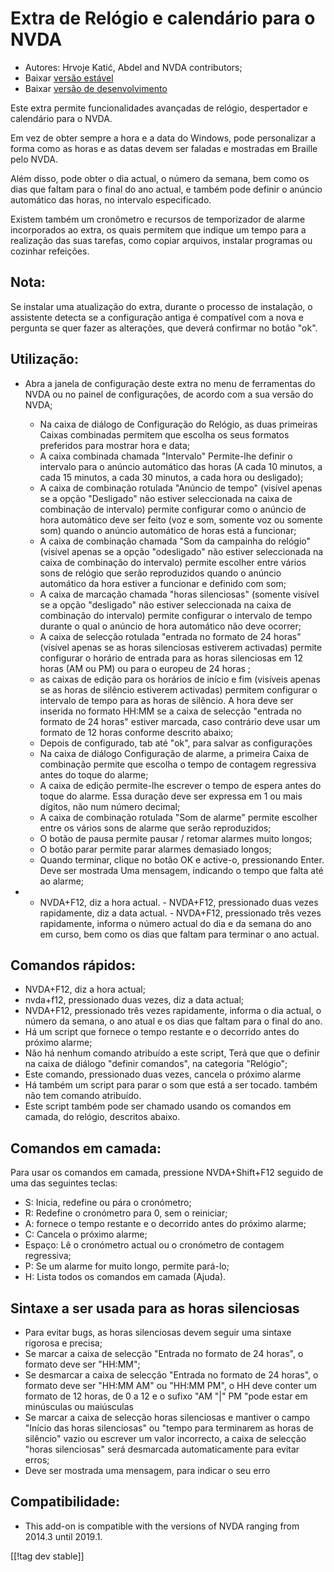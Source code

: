 # Extra de Relógio e calendário para o NVDA #

* Autores: Hrvoje Katić, Abdel and NVDA contributors;
* Baixar [versão estável][1]
* Baixar [versão de desenvolvimento][2]


Este extra permite funcionalidades avançadas de relógio, despertador e
calendário para o NVDA.

Em vez de obter sempre a hora e a data do Windows, pode personalizar a forma
como as horas e as datas devem ser faladas e mostradas em Braille pelo NVDA.

Além disso, pode obter o dia actual, o número da semana, bem como os dias
que faltam para o final do ano actual, e também pode definir o anúncio
automático das horas, no intervalo especificado.

Existem também um cronômetro e recursos de temporizador de alarme
incorporados ao extra, os quais permitem que indique um tempo para a
realização das suas tarefas, como copiar arquivos, instalar programas ou
cozinhar refeições.

## Nota:

Se instalar uma atualização do extra, durante o processo de instalação, o
assistente detecta se a configuração antiga é compatível com a nova e
pergunta se quer fazer as alterações, que deverá confirmar no botão "ok".

## Utilização:

* Abra a janela de configuração deste extra no menu de ferramentas do NVDA
  ou no painel de configurações, de acordo com a sua versão do NVDA;

    * Na caixa de diálogo de Configuração do Relógio, as duas primeiras
      Caixas combinadas permitem que escolha os seus formatos preferidos
      para mostrar hora e data;
    * A caixa combinada chamada "Intervalo" Permite-lhe definir o intervalo
      para o anúncio automático das horas (A cada 10 minutos, a cada 15
      minutos, a cada 30 minutos, a cada hora ou desligado);
    * A caixa de combinação rotulada "Anúncio de tempo" (visível apenas se a
      opção "Desligado" não estiver seleccionada na caixa de combinação de
      intervalo) permite configurar como o anúncio de hora automático deve
      ser feito (voz e som, somente voz ou somente som) quando o anúncio
      automático de horas está a funcionar;
    * A caixa de combinação chamada "Som da campainha do relógio" (visível
      apenas se a opção "odesligado" não estiver seleccionada na caixa de
      combinação do intervalo) permite escolher entre vários sons de relógio
      que serão reproduzidos quando o anúncio automático da hora estiver a
      funcionar e definido com som;
    * A caixa de marcação chamada "horas silenciosas" (somente visível se a
      opção "desligado" não estiver seleccionada na caixa de combinação do
      intervalo) permite configurar o intervalo de tempo durante o qual o
      anúncio de hora automático não deve ocorrer;
    * A caixa de selecção rotulada "entrada no formato de 24 horas" (visível
      apenas se as horas silenciosas estiverem activadas) permite configurar
      o horário de entrada para as horas silenciosas em 12 horas (AM ou PM)
      ou para o europeu de 24 horas ;
    * as caixas de edição para os horários de início e fim (visíveis apenas
      se as horas de silêncio estiverem activadas) permitem configurar o
      intervalo de tempo para as horas de silêncio. A hora deve ser inserida
      no formato HH:MM se a caixa de selecção "entrada no formato de 24
      horas" estiver marcada, caso contrário deve usar um formato de 12
      horas conforme descrito abaixo;
    * Depois de configurado, tab até "ok", para salvar as configurações
    * Na caixa de diálogo Configuração de alarme, a primeira Caixa de
      combinação permite que escolha o tempo de contagem regressiva antes do
      toque do alarme;
    * A caixa de edição permite-lhe escrever o tempo de espera antes do
      toque do alarme. Essa duração deve ser expressa em 1 ou mais dígitos,
      não num número decimal;
    * A caixa de combinação rotulada "Som de alarme" permite escolher entre
      os vários sons de alarme que serão reproduzidos;
    * O botão de pausa permite pausar / retomar alarmes muito longos;
    * O botão parar permite parar alarmes demasiado longos;
    * Quando terminar, clique no botão OK e active-o, pressionando
      Enter. Deve ser mostrada Uma mensagem, indicando o tempo que falta até
      ao alarme; 

* - NVDA+F12, diz a hora actual. - NVDA+F12, pressionado duas vezes
  rapidamente, diz a data actual. - NVDA+F12, pressionado três vezes
  rapidamente, informa o número actual do dia e da semana do ano em curso,
  bem como os dias que faltam para terminar o ano actual.

## Comandos rápidos:

* NVDA+F12, diz a hora actual;
* nvda+f12, pressionado duas vezes, diz a data actual;
* NVDA+F12, pressionado três vezes rapidamente, informa o dia actual, o
  número da semana, o ano atual e os dias que faltam para o final do ano.
* Há um script que fornece o tempo restante e o decorrido antes do próximo
  alarme;
* Não há nenhum comando atribuído a este script, Terá que que o definir na
  caixa de diálogo "definir comandos", na categoria "Relógio";
* Este comando, pressionado duas vezes, cancela o próximo alarme
* Há também um script para parar o som que está a ser tocado. também não tem
  comando atribuído.
* Este script também pode ser chamado usando os comandos em camada, do
  relógio, descritos abaixo.

## Comandos em camada:

Para usar os comandos em camada, pressione NVDA+Shift+F12 seguido de uma das
seguintes teclas:

* S: Inicia, redefine ou pára o cronómetro;
* R: Redefine o cronómetro para 0, sem o reiniciar;
* A: fornece o tempo restante e o decorrido antes do próximo alarme;
* C: Cancela o próximo alarme;
* Espaço: Lê o cronómetro actual ou o cronómetro de contagem regressiva;
* P: Se um alarme for muito longo, permite pará-lo;
* H: Lista todos os comandos em camada (Ajuda).

## Sintaxe a ser usada para as horas silenciosas

* Para evitar bugs, as horas silenciosas devem seguir uma sintaxe rigorosa e
  precisa;
* Se marcar a caixa de selecção "Entrada no formato de 24 horas", o formato
  deve ser "HH:MM";
* Se desmarcar a caixa de selecção "Entrada no formato de 24 horas", o
  formato deve ser "HH:MM AM" ou "HH:MM PM", o HH deve conter um formato de
  12 horas, de 0 a 12 e o sufixo "AM "|" PM "pode estar em minúsculas ou
  maiúsculas
* Se marcar a caixa de selecção horas silenciosas e mantiver o campo "Início
  das horas silenciosas" ou "tempo para terminarem as horas de silêncio"
  vazio ou escrever um valor incorrecto, a caixa de selecção "horas
  silenciosas" será desmarcada automaticamente para evitar erros;
* Deve ser mostrada uma mensagem, para indicar o seu erro

## Compatibilidade:

* This add-on is compatible with the versions of NVDA ranging from 2014.3
  until 2019.1.


[[!tag dev stable]]

[1]: https://addons.nvda-project.org/files/get.php?file=cac

[2]: https://addons.nvda-project.org/files/get.php?file=cac-dev

